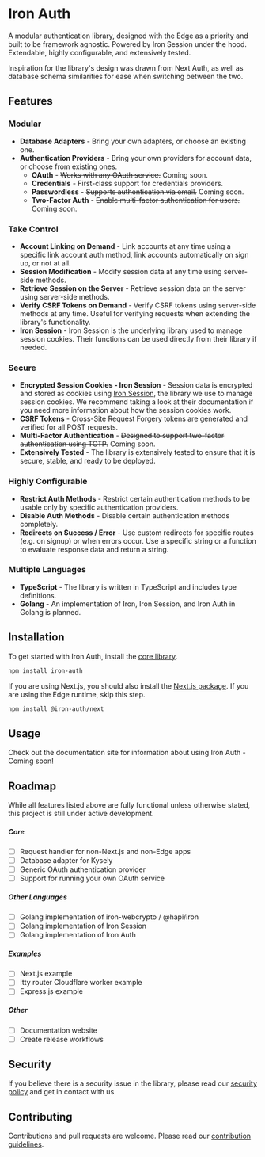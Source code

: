 # Iron Auth

A modular authentication library, designed with the Edge as a priority and built to be framework agnostic. Powered by Iron Session under the hood. Extendable, highly configurable, and extensively tested.

Inspiration for the library's design was drawn from Next Auth, as well as database schema similarities for ease when switching between the two.

## Features

### Modular

- **Database Adapters** - Bring your own adapters, or choose an existing one.
- **Authentication Providers** - Bring your own providers for account data, or choose from existing ones.
  - **OAuth** - ~~Works with any OAuth service.~~ Coming soon.
  - **Credentials** - First-class support for credentials providers.
  - **Passwordless** - ~~Supports authentication via email.~~ Coming soon.
  - **Two-Factor Auth** - ~~Enable multi-factor authentication for users.~~ Coming soon.

### Take Control

- **Account Linking on Demand** - Link accounts at any time using a specific link account auth method, link accounts automatically on sign up, or not at all.
- **Session Modification** - Modify session data at any time using server-side methods.
- **Retrieve Session on the Server** - Retrieve session data on the server using server-side methods.
- **Verify CSRF Tokens on Demand** - Verify CSRF tokens using server-side methods at any time. Useful for verifying requests when extending the library's functionality.
- **Iron Session** - Iron Session is the underlying library used to manage session cookies. Their functions can be used directly from their library if needed.

### Secure

- **Encrypted Session Cookies - Iron Session** - Session data is encrypted and stored as cookies using [Iron Session](https://github.com/vvo/iron-session), the library we use to manage session cookies. We recommend taking a look at their documentation if you need more information about how the session cookies work.
- **CSRF Tokens** - Cross-Site Request Forgery tokens are generated and verified for all POST requests.
- **Multi-Factor Authentication** - ~~Designed to support two-factor authentication using TOTP.~~ Coming soon.
- **Extensively Tested** - The library is extensively tested to ensure that it is secure, stable, and ready to be deployed.

### Highly Configurable

- **Restrict Auth Methods** - Restrict certain authentication methods to be usable only by specific authentication providers.
- **Disable Auth Methods** - Disable certain authentication methods completely.
- **Redirects on Success / Error** - Use custom redirects for specific routes (e.g. on signup) or when errors occur. Use a specific string or a function to evaluate response data and return a string.

### Multiple Languages

- **TypeScript** - The library is written in TypeScript and includes type definitions.
- **Golang** - An implementation of Iron, Iron Session, and Iron Auth in Golang is planned.

## Installation

To get started with Iron Auth, install the [core library](https://github.com/iron-auth/iron-auth/tree/main/libs/iron-auth).

```bash
npm install iron-auth
```

If you are using Next.js, you should also install the [Next.js package](https://github.com/iron-auth/iron-auth/tree/main/libs/next). If you are using the Edge runtime, skip this step.

```bash
npm install @iron-auth/next
```

## Usage

Check out the documentation site for information about using Iron Auth - Coming soon!

## Roadmap

While all features listed above are fully functional unless otherwise stated, this project is still under active development.

##### Core

- [ ] Request handler for non-Next.js and non-Edge apps
- [ ] Database adapter for Kysely
- [ ] Generic OAuth authentication provider
- [ ] Support for running your own OAuth service

##### Other Languages

- [ ] Golang implementation of iron-webcrypto / @hapi/iron
- [ ] Golang implementation of Iron Session
- [ ] Golang implementation of Iron Auth

##### Examples

- [ ] Next.js example
- [ ] Itty router Cloudflare worker example
- [ ] Express.js example

##### Other

- [ ] Documentation website
- [ ] Create release workflows

## Security

If you believe there is a security issue in the library, please read our [security policy](https://github.com/iron-auth/iron-auth/blob/main/SECURITY.md) and get in contact with us.

## Contributing

Contributions and pull requests are welcome. Please read our [contribution guidelines](https://github.com/iron-auth/iron-auth/blob/main/CONTRIBUTING.md).
